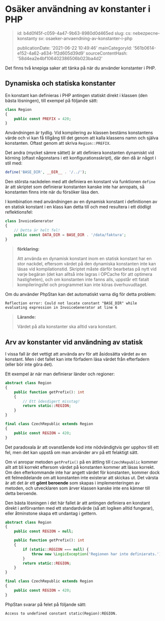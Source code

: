 Osäker användning av konstanter i PHP
=====================================

> id: b4d0f45f-c059-4a47-9b63-8980d0d465ed
> slug:
> 	cs: nebezpecne-konstanty
> 	sv: osaeker-anvaendning-av-konstanter-i-php
> 
> publicationDate: '2021-06-22 10:49:46'
> mainCategoryId: '561b0614-e152-4a62-a634-1f2d605d39d9'
> sourceContentHash: '58d4ea2e4bf106402386506b023ba4d2'

Det finns två knepiga saker att tänka på när du använder konstanter i PHP.

Dynamiska och statiska konstanter
------------------------------

En konstant kan definieras i PHP antingen statiskt direkt i klassen (den bästa lösningen), till exempel på följande sätt:

```php
class Region
{
	public const PREFIX = 420;
}
```

Användningen är tydlig. Vid kompilering av klassen bestäms konstantens värde och vi kan få tillgång till det genom att kalla klassens namn och själva konstanten. Oftast genom att skriva `Region::PREFIX`.

Det andra (mycket sämre sättet) är att definiera konstanten dynamiskt vid körning (oftast någonstans i ett konfigurationsskript), där den då är något i stil med:

```php
define('BASE_DIR', __DIR__ . '/../');
```

Den största nackdelen med att definiera en konstant via funktionen `define` är att skriptet som definierar konstanten kanske inte har anropats, så konstanten finns inte när du försöker läsa den.

I kombination med användningen av en dynamisk konstant i definitionen av en statisk konstant i en klass kan detta till och med resultera i ett dödligt reflektionsfel:

```php
class InvoiceGenerator
{
	// Detta är helt fel!
	public const DATA_DIR = BASE_DIR . '/data/faktura';
}
```

> **förklaring:**
>
> Att använda en dynamisk konstant inom en statisk konstant har en stor nackdel, eftersom värdet på den dynamiska konstanten inte kan läsas vid kompilationstid. Skriptet måste därför bearbetas på nytt vid varje begäran (det kan alltså inte lagras i OPCache för att optimera hastigheten), och om konstanten inte fanns alls, uppstår ett fatalt kompileringsfel och programmet kan inte köras överhuvudtaget.

Om du använder PhpStan kan det automatiskt varna dig för detta problem:

```txt
Reflection error: Could not locate constant "BASE_DIR" while
evaluating expression in InvoiceGenerator at line 6
```

> **Lärande:**
>
> Värdet på alla konstanter ska alltid vara konstant.


Arv av konstanter vid användning av statisk
-------------------------------------

I vissa fall är det vettigt att använda arv för att åsidosätta värdet av en konstant. Men i det fallet kan inte förfadern läsa värdet från efterfadern (eller bör inte göra det).

Ett exempel är när man definierar länder och regioner:

```php
abstract class Region
{
	public function getPrefix(): int
	{
		// Ett ödesdigert misstag!
		return static::REGION;
	}
}

final class CzechRepublic extends Region
{
	public const REGION = 420;
}
```

Det paradoxala är att ovanstående kod inte nödvändigtvis ger upphov till ett fel, men det kan uppstå om man använder arv på ett felaktigt sätt.

Om vi anropar metoden `getPrefix()` på en ättling till `CzechRepublic` kommer allt att bli korrekt eftersom värdet på konstanten kommer att läsas korrekt. Om den efterkommande inte har angett värdet för konstanten, kommer dock ett felmeddelande om att konstanten inte existerar att skickas ut. Det värsta är att det är ett **gömt beroende** som skapas i implementeringen av metoden, och utvecklaren som ärver klassen kanske inte ens känner till detta beroende.

Den bästa lösningen i det här fallet är att antingen definiera en konstant direkt i anförvanten med ett standardvärde (så att logiken alltid fungerar), eller åtminstone skapa ett undantag i gettern.

```php
abstract class Region
{
	public const REGION = null;

	public function getPrefix(): int
	{
		if (static::REGION === null) {
			throw new \LogicException('Regionen har inte definierats.');
		}
		return static::REGION;
	}
}

final class CzechRepublic extends Region
{
	public const REGION = 420;
}
```

PhpStan svarar på felet på följande sätt:

```txt
Access to undefined constant static(Region):REGION.
```
